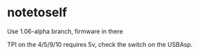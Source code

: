 # notetoself

Use 1.06-alpha branch, firmware in there

TPI on the 4/5/9/10 requires 5v, check the switch on the USBAsp.
